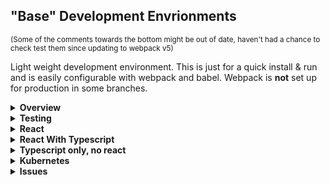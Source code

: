 ## "Base" Development Envrionments

<sub>(Some of the comments towards the bottom might be out of date, haven't had a chance to check test them since updating to webpack v5)</sub>

Light weight development environment. This is just for a quick install & run and is easily configurable with webpack and babel. Webpack is <strong>not</strong> set up for production in some branches.

<details>

<summary><strong>Overview</strong></summary>

run `npm i` then `npm start` and go to `localhost:3000`.<br />
Uses `webpack-dev-server` for auto reloads on save.<br/>
Aboslute paths are set to `src` in `webpack.config.js` for `main`, the other branches use `babel.config.js` to set absolute routes.

Sass is already setup.

`Branch: main` is only html, js, and scss.

All of the following copy and paste commands for cloning use `SSH`.

To change directory name while cloning, add new name after repo:

```sh
git clone git@github.com:justin0979/devconfig.git new_name
```

To change favicon, add new favicon to public and change path to that favicon in webpack configs' html plugin.

<hr />
</details>

<details>
<summary><b>Testing</b></summary>

Setup `jest` to not throw errors for importing .svg files, use mock files.

In the root directory, run:

```sh
mkdir __mocks__
```

Add mock files:

```sh
touch __mocks__/fileMock.js __mocks__/styleMock.js
```

Add to `fileMock.js`:

```javascript
module.exports = "test-file-stub";
```

Add to `styleMock.js`:

```javascript
module.exports = {};
```

Now create `jest.config.js` in root directory:

```sh
touch jest.config.js
```

Add/Update `jest.config.js`:

```javascript
module.exports = {
  roots: ["<rootDir>/src"],
  testMatch: [
    "**/__tests__/**/*.+(ts|tsx|js)",
    "**/?(*.)*(spec|test).*(ts|tsx|js)",
  ],
  transform: {
    "^.+\\.(ts|tsx)$": "ts-jest",
  },
  moduleNameMapper: {
    "\\.(css|less)$": "<rootDir>/__mocks__/styleMock.js",
    "\\.(gif|ttf|eot|svg)$": "<rootDir>/__mocks__/fileMock.js",
  },
};
```

</details>

<details>
<summary><b>React</b></summary>

For only the `react` branch,<br />
copy and paste:

```sh
git clone --branch react --single-branch --depth 1 https://github.com/justin0979/devconfig.git
```

run the following to clone and enter directory:

```sh
git clone --branch react --single-branch --depth 1 https://github.com/justin0979/devconfig.git \
  && cd devconfig \
  && npm i
```

to change directory name on install:

```ssh
git clone --branch react --single-branch --depth 1 https://github.com/justin0979/devconfig.git <new_name>
```

Alternatively, do the following for all branches:<br />
run the following to clone and enter directory:<br />

```sh
git clone --branch react https://github.com/justin0979/devconfig.git \
  && cd devconfig \
  && npm i
```

To access other branches, run `git checkout <branch name>`.<br />
e.g. `git checkout master`<br />
\*there is also a typescript with react in `Branch: react-ts`.

##### The following two commands use ssh instead of https.<br />

For cloning, entering directory and installing, run:<br />

```sh
git clone --branch react --single-branch --depth 1 git@github.com:justin0979/devconfig.git \
  && cd devconfig \
  && npm i
```

The same as above, but having all branches:<br />

```sh
git clone --branch react git@github.com:justin0979/devconfig.git \
  && cd devconfig \
  && npm i
```

##### The same as above but with starting VSC and running app.<br />

Only react branch:

```sh
git clone --branch react --single-branch --depth 1 git@github.com:justin0979/devconfig.git
```

Only react branch and entering and installing packages in devconfig dir:

```sh
git clone --branch react --single-branch --depth 1 git@github.com:justin0979/devconfig.git \
  && cd devconfig \
  && npm i \
  && npm start
```

All branches:

```sh
git clone --branch react git@github.com:justin0979/devconfig.git \
  && cd devconfig \
  && npm i \
  && npm start
```

<hr />
</details>

<details>
<summary><b>React With Typescript</b></summary>

Only react-ts branch:<br />

```sh
git clone --branch react-ts --single-branch --depth 1 git@github.com:justin0979/devconfig.git
```

Install only react-ts branch and enter the directory, install dependencies and start program:

```sh
git clone --branch react-ts --single-branch --depth 1 git@github.com:justin0979/devconfig.git \
  && cd devconfig \
  && npm i \
  && npm start
```

To install and change the dircetory name:

```ssh
git clone --branch react-ts --single-branch --depth 1 git@github.com:justin0979/devconfig.git <new_name>
```

All branches:

```sh
git clone --branch react-ts git@github.com:justin0979/devconfig.git \
  && cd devconfig \
  && npm i \
  && npm start
```

### Tests use only `jest`.

<details>
  <summary>Updating React w/ TypeScript Absolute Paths</summary>
  
For use of absolute paths like:

```javascript
import newFile from "&newdirname/newFile";
```

update the following:

<ul>
 <li>Update <code>babel.config.js</code>:
  
 ```sh
 module.exports = {
plugins: [
           "module-resolver", {
              root: ["./"],
               alias: {
                 "&newdirname": "./src/newdirname"
               }
             }
         ]
 }
 ```
 
 </li>
 <li>
 Update <code>tsconfig.json</code>:
 
   ```sh
{
     "compilerOptions": {
      "paths": {
        "&newdirname/*": ["./src/newdirname/*"]
     }
    }
}
   ```
   <ul>
    <li>
 If importing <code>index.ts</code> with:
      
      import { whatever } from "&newdirname";
      
      
 I had to add:
 
   ```sh
{
     "compilerOptions": {
      "paths": {
        "&newdirname": ["./src/newdirname"],  // <--- Add without '/*' at end of path
        "&newdirname/*": ["./src/newdirname/*"]
     }
    }
}
   ```
   </li>
   </ul>
   </li>
</ul>

The `tsconfig.json` comes from:
[TypeScript: Documentation Path mapping](https://www.typescriptlang.org/docs/handbook/module-resolution.html#path-mapping)

</details>

<hr />
</details>

<details>
<summary><b>Typescript only, no react</b></summary>

For only `typescript` already installed and ready for use:<br />
run the following to clone and enter directory:<br />

```sh
git clone --branch typescript --single-branch --depth 1 https://github.com/justin0979/devconfig.git \
  && cd devconfig
  && npm i
```

For all branches, follow steps from React section above.<br />
\*adjust the `tsconfig.json` file.

<hr />
</details>

<details>
<summary><strong>Kubernetes</strong></summary>

When using Kubernetes and needing to adjust where the project is running at, make the following change: <br />
From

```javascript
module.exports = {
  // ...
  devServer: {
    host: "0.0.0.0",
    port: 3000,
    hot: true,
    historyApiFallback: {
      index: "index.html"
    },
    overlay: true,
  },
  ...
}
```

to

```javascript
module.exports = {
  // ...
  devServer: {
    host: "0.0.0.0",
    port: 3000,
    hot: true,
    historyApiFallback: {
      index: "index.html"
   },
    overlay: true,
    public: "posts.com" // or whatever name will be (e.g., public: "ticketing.dev")
  },
  ...
```

<hr />
</details>

<details>

<summary><strong>Issues</strong></summary>

<details>

<summary><strong>[SOLVED Issue] Unable to load wasm file to dist/</strong></summary>

Using `esbuild-wasm@0.8.27`, adding
`./node_modules/esbuild-wasm/esbuild.wasm` to `./public`
did not build with `esbuild.wasm` being added to `./dist`.<br />

##### SOLUTION for Unable to load wasm file to dist/

run

```ssh
npm i -D copy-webpack-plugin
```

In `webpack.common.config` add:

```javascript
const CopyWebpackPlugin = require("copy-webpack-plugin");

 module.exports = {
   ...,
   plugins: [
     new CopyWebpackPlugin({
      patterns: [
        {
          from: "public"
        }
      ]
     })
   ]
 };
```
</details>

<details>

<summary>[SOLVED for TS Issue] Unable to load `svg` files onto html img's</summary>

e.g.

```html
<img src="loader.svg" alt="stuff" />
```

~~I just opened the svg file and copied and pasted the `<svg>...</svg>` directly into the html file.~~<br />
`.svg` file added to `img` element with JS file by importing the `svg` file and `setAttribute("src", <svg filename>)`.

```javascript
import loader from "images/loader.svg";

const loaderDiv = document.getElementById("loader");
const imgSvg = document.createElement("img");
imgSvg.setAttribute("src", loader);
imgSvg.setAttribute("alt", "Loading");
loaderDiv.appendChild(imgSvg);
```

(May have overlooked a simple, direct, common sense way for adding directly to `index.html` though)

#### SOLUTION for Unable to load `svg` files onto html img's

Fixed above issue by adding `custom.d.ts` to root directory:

```javascript
// custom.d.ts

declare module "*.svg" {
  const ReactComponent: React.FunctionComponent<React.SVGAttributes<SVGElement>>;
  const content: string;
  export default content;
}
```

</details>

</details>

